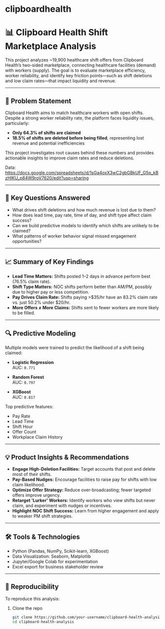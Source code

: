 # clipboardhealth

# 📊 Clipboard Health Shift Marketplace Analysis

This project analyzes ~19,900 healthcare shift offers from Clipboard Health’s two-sided marketplace, connecting healthcare facilities (demand) with workers (supply). The goal is to evaluate marketplace efficiency, worker reliability, and identify key friction points—such as shift deletions and low claim rates—that impact liquidity and revenue.

---

## 📌 Problem Statement

Clipboard Health aims to match healthcare workers with open shifts. Despite a strong worker reliability rate, the platform faces liquidity issues, particularly:

- **Only 64.3% of shifts are claimed**
- **18.5% of shifts are deleted before being filled**, representing lost revenue and potential inefficiencies

This project investigates root causes behind these numbers and provides actionable insights to improve claim rates and reduce deletions.

Data: https://docs.google.com/spreadsheets/d/1sGa4oxX3wC2gbGBkUF_G5p_kBzHlKU_p84W9roV7620/edit?usp=sharing

---

## 🧠 Key Questions Answered

- What drives shift deletions and how much revenue is lost due to them?
- How does lead time, pay rate, time of day, and shift type affect claim success?
- Can we build predictive models to identify which shifts are unlikely to be claimed?
- What patterns of worker behavior signal missed engagement opportunities?

---

## 📈 Summary of Key Findings

- **Lead Time Matters:** Shifts posted 1–2 days in advance perform best (76.5% claim rate).
- **Shift Type Matters:** NOC shifts perform better than AM/PM, possibly due to higher pay or less competition.
- **Pay Drives Claim Rate:** Shifts paying >$35/hr have an 83.2% claim rate vs. just 50.2% under $20/hr.
- **More Offers ≠ More Claims:** Shifts sent to fewer workers are more likely to be filled.

---

## 🔍 Predictive Modeling

Multiple models were trained to predict the likelihood of a shift being claimed:

- **Logistic Regression**  
  AUC: `0.771`

- **Random Forest**  
  AUC: `0.797`

- **XGBoost**  
  AUC: `0.817`

Top predictive features:
- Pay Rate
- Lead Time
- Shift Hour
- Offer Count
- Workplace Claim History

---

## 💡 Product Insights & Recommendations

- **Engage High-Deletion Facilities:** Target accounts that post and delete most of their shifts.
- **Pay-Based Nudges:** Encourage facilities to raise pay for shifts with low claim likelihood.
- **Optimize Offer Strategy:** Reduce over-broadcasting; fewer targeted offers improve urgency.
- **Retarget 'Lurker' Workers:** Identify workers who view shifts but never claim, and experiment with nudges or incentives.
- **Highlight NOC Shift Success:** Learn from higher engagement and apply to weaker PM shift strategies.

---

## 🛠️ Tools & Technologies

- Python (Pandas, NumPy, Scikit-learn, XGBoost)
- Data Visualization: Seaborn, Matplotlib
- Jupyter/Google Colab for experimentation
- Excel export for business stakeholder review

---

## 🧪 Reproducibility

To reproduce this analysis:

1. Clone the repo  
   ```bash
   git clone https://github.com/your-username/clipboard-health-analysis.git
   cd clipboard-health-analysis
